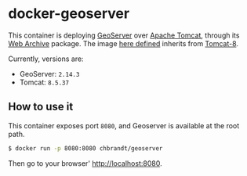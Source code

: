 # docker-geoserver

This container is deploying [GeoServer] over [Apache Tomcat], through its
[Web Archive] package.
The image [here defined](./dockerfile/Dockerfile) inherits from [Tomcat-8](https://github.com/docker-library/tomcat/blob/master/8.5/jre8/Dockerfile).

Currently, versions are:
* GeoServer: `2.14.3`
* Tomcat: `8.5.37`

## How to use it

This container exposes port `8080`, and Geoserver is available at the root path.

```bash
$ docker run -p 8080:8080 chbrandt/geoserver
```

Then go to your browser' <http://localhost:8080>.


[geoserver]: http://geoserver.org/
[apache tomcat]: http://tomcat.apache.org/
[web archive]: http://geoserver.org/release/stable/
